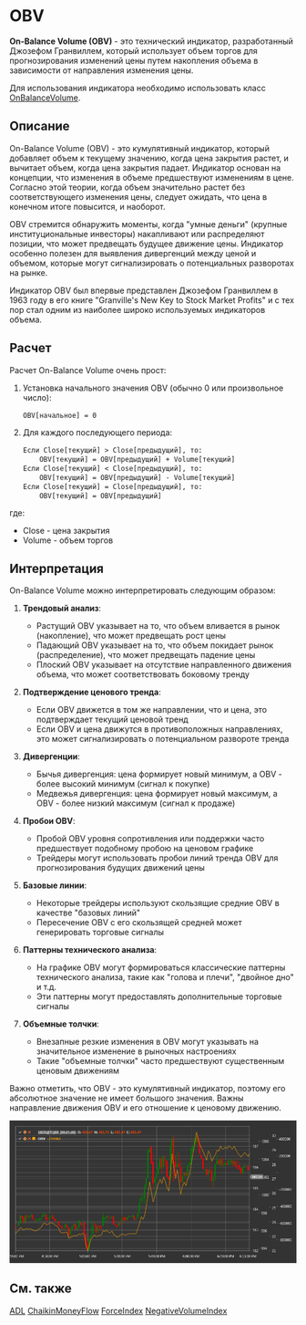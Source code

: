 # OBV

**On-Balance Volume (OBV)** - это технический индикатор, разработанный Джозефом Гранвиллем, который использует объем торгов для прогнозирования изменений цены путем накопления объема в зависимости от направления изменения цены.

Для использования индикатора необходимо использовать класс [OnBalanceVolume](xref:StockSharp.Algo.Indicators.OnBalanceVolume).

## Описание

On-Balance Volume (OBV) - это кумулятивный индикатор, который добавляет объем к текущему значению, когда цена закрытия растет, и вычитает объем, когда цена закрытия падает. Индикатор основан на концепции, что изменения в объеме предшествуют изменениям в цене. Согласно этой теории, когда объем значительно растет без соответствующего изменения цены, следует ожидать, что цена в конечном итоге повысится, и наоборот.

OBV стремится обнаружить моменты, когда "умные деньги" (крупные институциональные инвесторы) накапливают или распределяют позиции, что может предвещать будущее движение цены. Индикатор особенно полезен для выявления дивергенций между ценой и объемом, которые могут сигнализировать о потенциальных разворотах на рынке.

Индикатор OBV был впервые представлен Джозефом Гранвиллем в 1963 году в его книге "Granville's New Key to Stock Market Profits" и с тех пор стал одним из наиболее широко используемых индикаторов объема.

## Расчет

Расчет On-Balance Volume очень прост:

1. Установка начального значения OBV (обычно 0 или произвольное число):
   ```
   OBV[начальное] = 0
   ```

2. Для каждого последующего периода:
   ```
   Если Close[текущий] > Close[предыдущий], то:
       OBV[текущий] = OBV[предыдущий] + Volume[текущий]
   Если Close[текущий] < Close[предыдущий], то:
       OBV[текущий] = OBV[предыдущий] - Volume[текущий]
   Если Close[текущий] = Close[предыдущий], то:
       OBV[текущий] = OBV[предыдущий]
   ```

где:
- Close - цена закрытия
- Volume - объем торгов

## Интерпретация

On-Balance Volume можно интерпретировать следующим образом:

1. **Трендовый анализ**:
   - Растущий OBV указывает на то, что объем вливается в рынок (накопление), что может предвещать рост цены
   - Падающий OBV указывает на то, что объем покидает рынок (распределение), что может предвещать падение цены
   - Плоский OBV указывает на отсутствие направленного движения объема, что может соответствовать боковому тренду

2. **Подтверждение ценового тренда**:
   - Если OBV движется в том же направлении, что и цена, это подтверждает текущий ценовой тренд
   - Если OBV и цена движутся в противоположных направлениях, это может сигнализировать о потенциальном развороте тренда

3. **Дивергенции**:
   - Бычья дивергенция: цена формирует новый минимум, а OBV - более высокий минимум (сигнал к покупке)
   - Медвежья дивергенция: цена формирует новый максимум, а OBV - более низкий максимум (сигнал к продаже)

4. **Пробои OBV**:
   - Пробой OBV уровня сопротивления или поддержки часто предшествует подобному пробою на ценовом графике
   - Трейдеры могут использовать пробои линий тренда OBV для прогнозирования будущих движений цены

5. **Базовые линии**:
   - Некоторые трейдеры используют скользящие средние OBV в качестве "базовых линий"
   - Пересечение OBV с его скользящей средней может генерировать торговые сигналы

6. **Паттерны технического анализа**:
   - На графике OBV могут формироваться классические паттерны технического анализа, такие как "голова и плечи", "двойное дно" и т.д.
   - Эти паттерны могут предоставлять дополнительные торговые сигналы

7. **Объемные толчки**:
   - Внезапные резкие изменения в OBV могут указывать на значительное изменение в рыночных настроениях
   - Такие "объемные толчки" часто предшествуют существенным ценовым движениям

Важно отметить, что OBV - это кумулятивный индикатор, поэтому его абсолютное значение не имеет большого значения. Важны направление движения OBV и его отношение к ценовому движению.

![indicator_on_balance_volume](../../../../images/indicator_on_balance_volume.png)

## См. также

[ADL](accumulation_distribution_line.md)
[ChaikinMoneyFlow](chaikin_money_flow.md)
[ForceIndex](force_index.md)
[NegativeVolumeIndex](negative_volume_index.md)